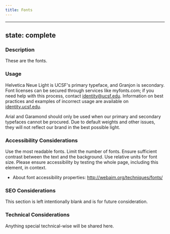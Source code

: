 ```yaml
--- 
title: Fonts 
---
```


---
state: complete
---

### Description
These are the fonts.

### Usage
Helvetica Neue Light is UCSF's primary typeface, and Granjon is secondary. Font licenses can be secured through services like myfonts.com; if you need help with this process, contact identity@ucsf.edu. Information on best practices and examples of incorrect usage are available on <a href="https://identity.ucsf.edu" target="_blank">identity.ucsf.edu</a>.

Arial and Garamond should only be used when our primary and secondary typefaces cannot be procured. Due to default weights and other issues, they will not reflect our brand in the best possible light.

### Accessibility Considerations
Use the most readable fonts. Limit the number of fonts. Ensure sufficient contrast between the text and the background.  Use relative units for font size. Please ensure accessibility by testing the whole page, including this element, in context.

* About font accessibility properties: http://webaim.org/techniques/fonts/

### SEO Considerations
This section is left intentionally blank and is for future consideration.

### Technical Considerations
Anything special technical-wise will be shared here.
